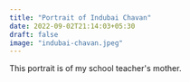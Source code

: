 ```yaml
---
title: "Portrait of Indubai Chavan"
date: 2022-09-02T21:14:03+05:30
draft: false
image: "indubai-chavan.jpeg"
---
```


This portrait is of my school teacher's mother.
